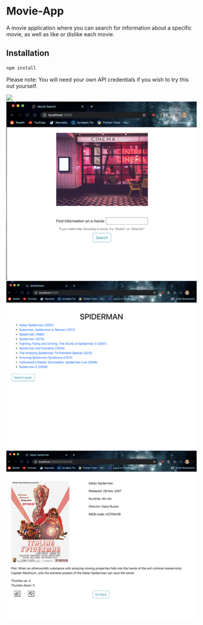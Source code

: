 # Movie-App

A movie application where you can search for information about a specific movie, as well as like or dislike each movie.

## Installation

```sh
npm install 
```

Please note: You will need your own API credentials if you wish to try this out yourself.

![](Movie-App.gif)
![](Main-Page.png)
![](Movie-List-Page.png)
![](Movie-Detail-Page.png)